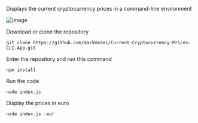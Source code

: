 Displays the current cryptocurrency prices in a command-line environment

![image](https://user-images.githubusercontent.com/94128834/216847026-c64482a0-0b02-4c69-8e11-0d26270fa1c8.png)

Download or clone the repository
```
git clone https://github.com/markmezei/Current-Cryptocurrency-Prices-CLI-App.git
```

Enter the repository and run this command
```
npm install
```

Run the code
```
node index.js
```


Display the prices in euro
```
node index.js -eur
```
